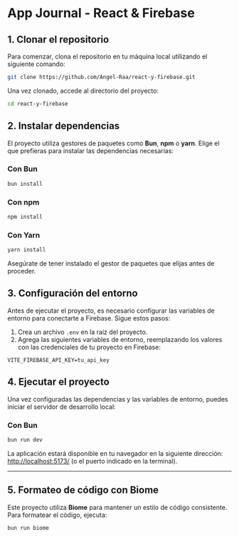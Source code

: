# **App Journal - React & Firebase**

## **1. Clonar el repositorio**

Para comenzar, clona el repositorio en tu máquina local utilizando el siguiente comando:

```bash
git clone https://github.com/Angel-Raa/react-y-firebase.git
```

Una vez clonado, accede al directorio del proyecto:

```bash
cd react-y-firebase
```

## **2. Instalar dependencias**

El proyecto utiliza gestores de paquetes como **Bun**, **npm** o **yarn**. Elige el que prefieras para instalar las dependencias necesarias:

### Con Bun

```bash
bun install
```

### Con npm

```bash
npm install
```

### Con Yarn

```bash
yarn install
```

Asegúrate de tener instalado el gestor de paquetes que elijas antes de proceder.

## **3. Configuración del entorno**

Antes de ejecutar el proyecto, es necesario configurar las variables de entorno para conectarte a Firebase. Sigue estos pasos:

1. Crea un archivo `.env` en la raíz del proyecto.
2. Agrega las siguientes variables de entorno, reemplazando los valores con las credenciales de tu proyecto en Firebase:

```env
VITE_FIREBASE_API_KEY=tu_api_key
```

## **4. Ejecutar el proyecto**

Una vez configuradas las dependencias y las variables de entorno, puedes iniciar el servidor de desarrollo local:

### Con Bun

```bash
bun run dev
```

La aplicación estará disponible en tu navegador en la siguiente dirección:  
[http://localhost:5173/](http://localhost:5173/) (o el puerto indicado en la terminal).

---

## **5. Formateo de código con Biome**

Este proyecto utiliza **Biome** para mantener un estilo de código consistente. Para formatear el código, ejecuta:

```bash
bun run biome
```
